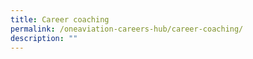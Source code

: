```yaml
---
title: Career coaching
permalink: /oneaviation-careers-hub/career-coaching/
description: ""
---
```

